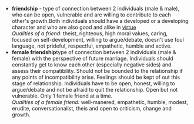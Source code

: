 <ul>   
  <li><strong>friendship</strong> - type of connection between 2 individuals (male & male), who can be open, vulnerable and are willing to contribute to each other's growth.Both individuals should have a developed or a developing character and who are also good and alike in <a href="https://github.com/shukkkur/myself/tree/main/dictionary/V">virtue</a><br><i>Qualities of a friend: </i>theist, righteous, high moral values, caring, focused on self-development, willing to argue/debate, doesn't use foul language, not prideful, respectful, empathetic, humble and active.</li> 
  <li><strong>female friendship</strong>type of connection between 2 individuals (male & female) with the perspective of future marriage. Individuals should constantly get to know each other (especially negative sides) and assess their compatibility. Should not be bounded to the relationship if any points of incompatibility arise. Feelings should be kept of out this stage of relationship. Individuals have to be open, honest, willing to argue/debate and not be afraid to quit the relationship. Open but not vulnerable. Only 1 female friend at a time. 
    <br><i>Qualities of a female friend: </i>well-manered, empathetic, humble, modest, erudite, conversationalist, theis and open to criticism, change and growth.
  </li>
</ul>
